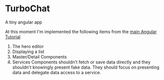 # TurboChat
A tiny angular app

At this moment I'm implemented the following items from the [main Angular Tutorial](https://angular.io/tutorial)

1. The hero editor
2. Displaying a list
3. Master/Detail Components
4. Services
	Components shouldn't fetch or save data directly and they shouldn't knowingly present fake data. They should focus on presenting data and delegate data access to a service.